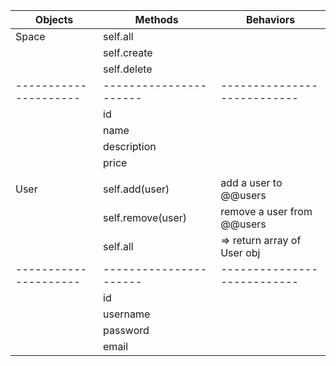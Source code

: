 |      Objects        |      Methods         | Behaviors                 |
|---------------------|----------------------|---------------------------|
|Space                |self.all              |                           |
|                     |self.create           |                           |
|                     |self.delete           |                           |
|---------------------|----------------------|---------------------------|
|                     |id                    |                           |
|                     |name                  |                           | 
|                     |description           |                           |
|                     |price                 |                           |
|                     |                      |                           |
|User                 |self.add(user)        |add a user to @@users      |
|                     |self.remove(user)     |remove a user from @@users |
|                     |self.all              |=> return array of User obj|
|---------------------|----------------------|---------------------------|
|                     |id                    |                           |
|                     |username              |                           |
|                     |password              |                           |
|                     |email                 |                           |